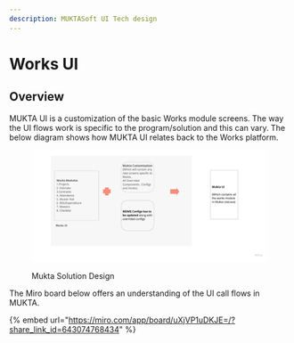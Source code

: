 ```yaml
---
description: MUKTASoft UI Tech design
---
```


# Works UI

## Overview

MUKTA UI is a customization of the basic Works module screens. The way the UI flows work is specific to the program/solution and this can vary. The below diagram shows how MUKTA UI relates back to the Works platform.

<div align="left">

<figure><img src="../../../../../.gitbook/assets/image (89).png" alt=""><figcaption><p>Mukta Solution Design</p></figcaption></figure>

</div>

The Miro board below offers an understanding of the UI call flows in MUKTA.

{% embed url="https://miro.com/app/board/uXjVP1uDKJE=/?share_link_id=643074768434" %}
